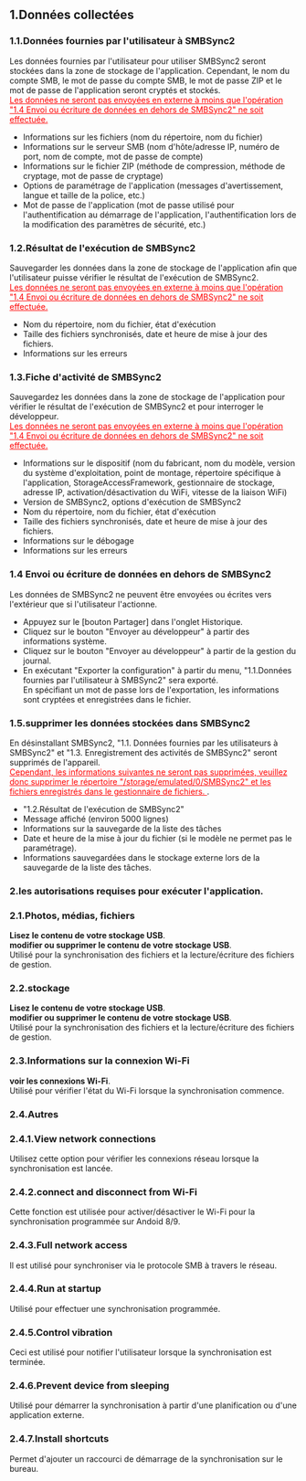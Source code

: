## 1.Données collectées<br>
### 1.1.Données fournies par l'utilisateur à SMBSync2<br>

Les données fournies par l'utilisateur pour utiliser SMBSync2 seront stockées dans la zone de stockage de l'application.
Cependant, le nom du compte SMB, le mot de passe du compte SMB, le mot de passe ZIP et le mot de passe de l'application seront cryptés et stockés.<br>
<span style="color : red ;"><u>Les données ne seront pas envoyées en externe à moins que l'opération "1.4 Envoi ou écriture de données en dehors de SMBSync2" ne soit effectuée.</u></span><br>

- Informations sur les fichiers (nom du répertoire, nom du fichier)<br>
- Informations sur le serveur SMB (nom d'hôte/adresse IP, numéro de port, nom de compte, mot de passe de compte)<br>
- Informations sur le fichier ZIP (méthode de compression, méthode de cryptage, mot de passe de cryptage)<br>
- Options de paramétrage de l'application (messages d'avertissement, langue et taille de la police, etc.)<br>
- Mot de passe de l'application (mot de passe utilisé pour l'authentification au démarrage de l'application, l'authentification lors de la modification des paramètres de sécurité, etc.)<br>

### 1.2.Résultat de l'exécution de SMBSync2<br>

Sauvegarder les données dans la zone de stockage de l'application afin que l'utilisateur puisse vérifier le résultat de l'exécution de SMBSync2.<br>
<span style="color : red ;"><u>Les données ne seront pas envoyées en externe à moins que l'opération "1.4 Envoi ou écriture de données en dehors de SMBSync2" ne soit effectuée.</u></span><br>

- Nom du répertoire, nom du fichier, état d'exécution<br>
- Taille des fichiers synchronisés, date et heure de mise à jour des fichiers.<br>
- Informations sur les erreurs<br>

### 1.3.Fiche d'activité de SMBSync2<br>

Sauvegardez les données dans la zone de stockage de l'application pour vérifier le résultat de l'exécution de SMBSync2 et pour interroger le développeur.<br>
<span style="color : red ;"><u>Les données ne seront pas envoyées en externe à moins que l'opération "1.4 Envoi ou écriture de données en dehors de SMBSync2" ne soit effectuée.</u></span><br>

- Informations sur le dispositif (nom du fabricant, nom du modèle, version du système d'exploitation, point de montage, répertoire spécifique à l'application, StorageAccessFramework, gestionnaire de stockage, adresse IP, activation/désactivation du WiFi, vitesse de la liaison WiFi)<br>
- Version de SMBSync2, options d'exécution de SMBSync2<br>
- Nom du répertoire, nom du fichier, état d'exécution<br>
- Taille des fichiers synchronisés, date et heure de mise à jour des fichiers.<br>
- Informations sur le débogage<br>
- Informations sur les erreurs<br>

### 1.4 Envoi ou écriture de données en dehors de SMBSync2<br>

Les données de SMBSync2 ne peuvent être envoyées ou écrites vers l'extérieur que si l'utilisateur l'actionne.<br>

- Appuyez sur le [bouton Partager] dans l'onglet Historique.<br>
- Cliquez sur le bouton "Envoyer au développeur" à partir des informations système.<br>
- Cliquez sur le bouton "Envoyer au développeur" à partir de la gestion du journal.<br>
- En exécutant "Exporter la configuration" à partir du menu, "1.1.Données fournies par l'utilisateur à SMBSync2" sera exporté.<br>
En spécifiant un mot de passe lors de l'exportation, les informations sont cryptées et enregistrées dans le fichier.<br>

### 1.5.supprimer les données stockées dans SMBSync2<br>

En désinstallant SMBSync2, "1.1. Données fournies par les utilisateurs à SMBSync2" et "1.3. Enregistrement des activités de SMBSync2" seront supprimés de l'appareil.<br>
<span style="color : red ;"><u>Cependant, les informations suivantes ne seront pas supprimées, veuillez donc supprimer le répertoire "/storage/emulated/0/SMBSync2" et les fichiers enregistrés dans le gestionnaire de fichiers. </u></span>.<br>

- "1.2.Résultat de l'exécution de SMBSync2"<br>
- Message affiché (environ 5000 lignes)<br>
- Informations sur la sauvegarde de la liste des tâches<br>
- Date et heure de la mise à jour du fichier (si le modèle ne permet pas le paramétrage).<br>
- Informations sauvegardées dans le stockage externe lors de la sauvegarde de la liste des tâches.<br>

### 2.les autorisations requises pour exécuter l'application.<br>

### 2.1.Photos, médias, fichiers<br>
**Lisez le contenu de votre stockage USB**.<br>
**modifier ou supprimer le contenu de votre stockage USB**.<br>
Utilisé pour la synchronisation des fichiers et la lecture/écriture des fichiers de gestion.<br>

### 2.2.stockage<br>
**Lisez le contenu de votre stockage USB**.<br>
**modifier ou supprimer le contenu de votre stockage USB**.<br>
Utilisé pour la synchronisation des fichiers et la lecture/écriture des fichiers de gestion.<br>

### 2.3.Informations sur la connexion Wi-Fi<br>
**voir les connexions Wi-Fi**.<br>
Utilisé pour vérifier l'état du Wi-Fi lorsque la synchronisation commence.<br>

### 2.4.Autres<br>
### 2.4.1.View network connections<br>
Utilisez cette option pour vérifier les connexions réseau lorsque la synchronisation est lancée.<br>
### 2.4.2.connect and disconnect from Wi-Fi<br>
Cette fonction est utilisée pour activer/désactiver le Wi-Fi pour la synchronisation programmée sur Andoid 8/9.<br>
### 2.4.3.Full network access<br>
Il est utilisé pour synchroniser via le protocole SMB à travers le réseau.<br>
### 2.4.4.Run at startup<br>
Utilisé pour effectuer une synchronisation programmée.<br>
### 2.4.5.Control vibration<br>
Ceci est utilisé pour notifier l'utilisateur lorsque la synchronisation est terminée.<br>
### 2.4.6.Prevent device from sleeping<br>
Utilisé pour démarrer la synchronisation à partir d'une planification ou d'une application externe.<br>
### 2.4.7.Install shortcuts<br>
Permet d'ajouter un raccourci de démarrage de la synchronisation sur le bureau.<br>
